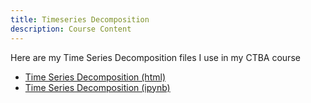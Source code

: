 ```yaml
---
title: Timeseries Decomposition
description: Course Content
---
```


Here are my Time Series Decomposition files I use in my CTBA course
- [Time Series Decomposition (html)](M3Graphing.html)
- [Time Series Decomposition (ipynb)](M3Graphing.ipynb)
